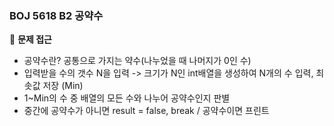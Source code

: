 <h3> BOJ 5618 B2 공약수 </h3>

👀 **문제 접근**
- 공약수란?
    공통으로 가지는 약수(나누었을 때 나머지가 0인 수)
- 입력받을 수의 갯수 N을 입력 -> 크기가 N인 int배열을 생성하여 N개의 수 입력, 최솟값 저장 (Min)
- 1~Min의 수 중 배열의 모든 수와 나누어 공약수인지 판별
- 중간에 공약수가 아니면 result = false, break / 공약수이면 프린트